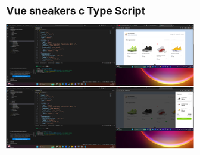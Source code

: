 # Vue sneakers с Type Script

![Иллюстрация к проекту](https://github.com/AlisherAsd/Vue-Sneakers-TS/raw/main/src/assets/gitimg/Снимок%20экрана%202025-03-11%20214858.png)
![Иллюстрация к проекту](https://github.com/AlisherAsd/Vue-Sneakers-TS/raw/main/src/assets/gitimg/Снимок%20экрана%202025-03-11%20214915.png)